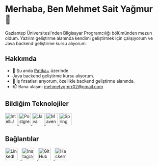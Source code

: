 # Merhaba, Ben Mehmet Sait Yağmur 👋
Gaziantep Üniversitesi'nden Bilgisayar Programcılığı bölümünden mezun oldum. 
Yazılım geliştirme alanında kendimi geliştirmek için çalışıyorum ve Java backend geliştirme kursu alıyorum.


## Hakkımda
- 🌱 Şu anda [Patika+](https://www.patika.dev/) üzerinde
- Java backend geliştirme kursu alıyorum.
- 👯 İş fırsatları arıyorum, özellikle backend geliştirme alanında.
- 📫 Bana ulaşın: mehmetygmrr02@gmail.com


## Bildiğim Teknolojiler
<!DOCTYPE html>
<html lang="en">
<head>
    <meta charset="UTF-8">
    <meta name="viewport" content="width=device-width, initial-scale=1.0">
</head>
<body>
    <a href="https://www.jetbrains.com/idea/" target="_blank">
        <img src="https://camo.githubusercontent.com/5e9ba77e967872a74d81c6744232f8b2eb5c2bbdc32d7150703a9090d1e36bee/68747470733a2f2f75706c6f61642e77696b696d656469612e6f72672f77696b6970656469612f636f6d6d6f6e732f392f39632f496e74656c6c694a5f494445415f49636f6e2e737667" alt="IntelliJ IDEA" width="40" height="40"/>
    </a>
    <a href="https://www.postgresql.org/" target="_blank">
        <img src="https://cdn.jsdelivr.net/gh/devicons/devicon/icons/postgresql/postgresql-original-wordmark.svg" alt="PostgreSQL" width="40" height="40"/>
    </a>
    <a href="https://www.java.com/tr/" target="_blank">
        <img src="https://cdn.jsdelivr.net/gh/devicons/devicon/icons/java/java-original-wordmark.svg" alt="Java" width="40" height="40"/>
    </a>
    <a href="https://maven.apache.org/" target="_blank">
        <img src="https://encrypted-tbn0.gstatic.com/images?q=tbn:ANd9GcRsgbzUuAfmCXSjLUkPNBR1YkDiONbBsCezrw&s" alt="Maven" width="40" height="40"/>
    </a>
    <a href="https://spring.io/projects/spring-boot" target="_blank">
        <img src="https://pbs.twimg.com/profile_images/1235868806079057921/fTL08u_H_400x400.png" alt="Spring Boot" width="40" height="40"/>
    </a>
    
</body>
</html>





## Bağlantılar

<p align="left">
  <a href="https://www.linkedin.com/in/mehmetsaityagmur-410516212/" target="_blank">
    <img src="https://cdn.jsdelivr.net/gh/devicons/devicon/icons/linkedin/linkedin-original.svg" alt="LinkedIn" width="40" height="40" style="margin-right: 10px;"/>
  </a>
  <a href="https://www.instagram.com/mehmetygmrr02/" target="_blank">
    <img src="https://upload.wikimedia.org/wikipedia/commons/a/a5/Instagram_icon.png" alt="Instagram" width="40" height="40" style="margin-right: 10px;"/>
  </a>
  <a href="https://github.com/mhmtygmr0" target="_blank">
    <img src="https://cdn.jsdelivr.net/gh/devicons/devicon/icons/github/github-original-wordmark.svg" alt="GitHub" width="40" height="40" style="margin-right: 10px;"/>
  </a>
  <a href="https://www.hackerrank.com/profile/mehmetygmrr02" target="_blank">
    <img src="https://raw.githubusercontent.com/rahuldkjain/github-profile-readme-generator/master/src/images/icons/Social/hackerrank.svg" alt="Hackerrank" width="40" height="40" style="margin-right: 10px;"/>
  </a>
</p>

